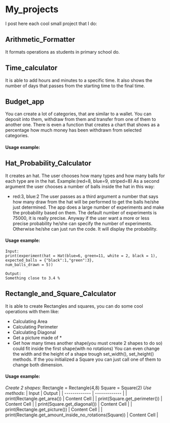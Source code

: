 # My_projects
I post here each cool small project that I do:
## Arithmetic_Formatter
It formats operations as students in primary school do.
## Time_calculator
It is able to add hours and minutes to a specific time. It also shows the number of days that passes from the starting time to the final time.
## Budget_app
You can create a lot of categories, that are similar to a wallet. You can deposit into them, withdraw from them and transfer from one of them to another one.
There is even a function that creates a chart that shows as a percentage how much money has been withdrawn from selected categories.
#### Usage example:

## Hat_Probability_Calculator
It creates an hat.
The user chooses how many types and how many balls for each type are in the hat.
Example:(red=8, blue=9, striped=8)
As a second argument the user chooses a number of balls inside the hat in this way:
- red:3, blue:2
The user passes as a third argument a number that says how many draw from the hat will be performed to get the balls he/she just determined.
The app does a large number of experiments and make the probability based on them.
The default number of experiments is 75000, it is really precise.
Anyway if the user want a more or less precise probability he/she can specify the number of experiments. Otherwise he/she can just run the code.
It will display the probability.
#### Usage example:
```
Input:
print(experiment(hat = Hat(blue=6, green=11, white = 2, black = 1),
expected_balls = {"black":1,"green":3},
num_balls_drawn = 5))

Output:
Something close to 3.4 %
```   
## Rectangle_and_Square_Calculator
It is able to create Rectangles and squares, you can do some cool operations with them like:
- Calculating Area
- Calculating Perimeter
- Calculating Diagonal
- Get a picture made of *
- Get how many times another shape(you must create 2 shapes to do so) could fit inside the first shape(with no rotations)
You can even change the width and the height of a shape trough set_width(), set_height() methods. If the you initialized a Square you can just call one of them to change both dimension.
#### Usage example:
*Create 2 shapes*:
Rectangle = Rectangle(4,8)
Square = Square(2)
*Use methods*:
| Input   | Output |
| ------------- | ------------- |
| print(Rectangle.get_area())  | Content Cell  |
| print(Square.get_perimeter())  | Content Cell  |
| print(Square.get_diagonal())  | Content Cell  |
| print(Rectangle.get_picture())  | Content Cell  |
| print(Rectangle.get_amount_inside_no_rotations(Square))  | Content Cell  |
